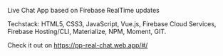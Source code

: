 Live Chat App based on Firebase RealTime updates  

Techstack: HTML5, CSS3, JavaScript, Vue.js, Firebase Cloud Services, Firebase Hosting/CLI, Materialize, NPM, Moment, GIT.

Check it out on https://pp-real-chat.web.app/#/
